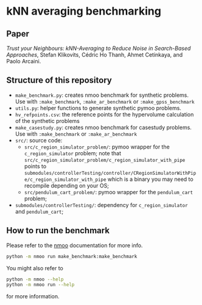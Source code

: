 # kNN averaging benchmarking

## Paper

*Trust your Neighbours: kNN-Averaging to Reduce Noise in Search-Based
Approaches*, Stefan Klikovits, Cédric Ho Thanh, Ahmet Cetinkaya, and Paolo
Arcaini.

## Structure of this repository

* `make_benchmark.py`: creates nmoo benchmark for synthetic problems. Use with `:make_benchmark`, `:make_ar_benchmark` or `:make_gpss_benchmark` 
* `utils.py`: helper functions to generate synthetic pymoo problems.
* `hv_refpoints.csv`: the reference points for the hypervolume calculation of the synthetic problems
* `make_casestudy.py`: creates nmoo benchmark for casestudy problems. Use with `:make_benchmark` or `:make_ar_benchmark`
* `src/`: source code:
    * `src/c_region_simulator_problem/`: pymoo wrapper for the
      `c_region_simulator` problem; note that
      `src/c_region_simulator_problem/c_region_simulator_with_pipe` points to
      `submodules/controllerTesting/controller/CRegionSimulatorWithPipe/c_region_simulator_with_pipe`
      which is a binary you may need to recompile depending on your OS;
    * `src/pendulum_cart_problem/`:  pymoo wrapper for the `pendulum_cart`
      problem;
* `submodules/controllerTesting/`: dependency for `c_region_simulator` and
  `pendulum_cart`;

## How to run the benchmark
Please refer to the [nmoo](https://github.com/altaris/noisy-moo) documentation for more info.
```sh
python -m nmoo run make_benchmark:make_benchmark
```

You might also refer to
```sh
python -m nmoo --help
python -m nmoo run --help
```
for more information.
